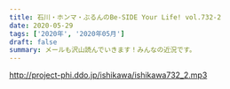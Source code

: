 ```yaml
---
title: 石川・ホンマ・ぶるんのBe-SIDE Your Life! vol.732-2
date: 2020-05-29
tags: ['2020年', '2020年05月']
draft: false
summary: メールも沢山読んでいきます！みんなの近況です。
---
```


http://project-phi.ddo.jp/ishikawa/ishikawa732_2.mp3
